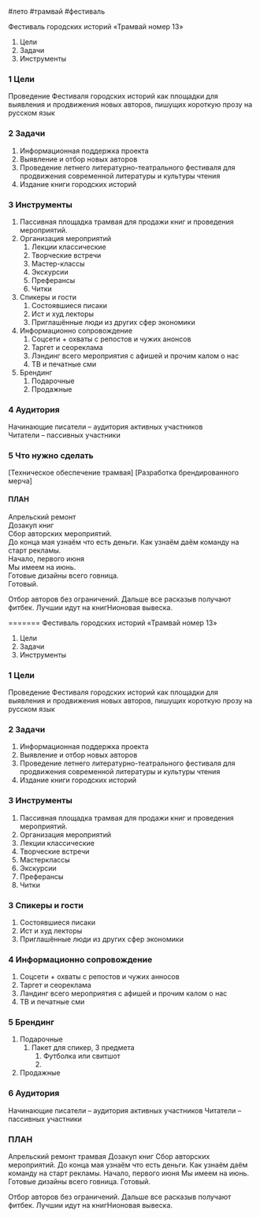 
#лето #трамвай #фестиваль 

Фестиваль городских историй «Трамвай номер 13»  
1. Цели  
2. Задачи  
3. Инструменты  

### 1 Цели  
Проведение Фестиваля городских историй как площадки для выявления и продвижения новых авторов, пишущих короткую прозу на русском язык  
### 2 Задачи  
1. Информационная поддержка проекта  
2. Выявление и отбор новых авторов  
3. Проведение летнего литературно-театрального фестиваля для продвижения современной литературы и культуры чтения  
4. Издание книги городских историй  
### 3 Инструменты  
1. Пассивная площадка трамвая для продажи книг и проведения мероприятий. 
2. Организация мероприятий  
	1. Лекции классические  
	2. Творческие встречи  
	3. Мастер-классы  
	4. Экскурсии  
	5. Преферансы  
	6. Читки  
3. Спикеры и гости  
	1. Состоявшиеся писаки  
	2. Ист и худ лекторы  
	3. Приглашённые люди из других сфер экономики  
4. Информационно сопровождение  
	1. Соцсети + охваты с репостов и чужих анонсов  
	2. Таргет и сеореклама  
	3. Лэндинг всего мероприятия с афишей и прочим калом о нас  
	4. ТВ и печатные сми    
5. Брендинг  
	1. Подарочные  
	2. Продажные  
### 4 Аудитория  
Начинающие писатели – аудитория активных участников  
Читатели – пассивных участники  

### 5 Что нужно сделать

[Техническое обеспечение трамвая] 
[Разработка брендированного мерча]

#### ПЛАН  
Апрельский ремонт  
Дозакуп книг  
Сбор авторских мероприятий.  
До конца мая узнаём что есть деньги. Как узнаём даём команду на старт рекламы.  
Начало, первого июня  
Мы имеем на июнь.  
Готовые дизайны всего говница.  
Готовый.  
  
Отбор авторов без ограничений. Дальше все расказыв получают фитбек. Лучшии идут на книгНионовая вывеска.  
  
=======
Фестиваль городских историй «Трамвай номер 13»
1. Цели
2. Задачи
3. Инструменты
### 1 Цели
Проведение Фестиваля городских историй как площадки для выявления и продвижения новых авторов, пишущих короткую прозу на русском язык
### 2 Задачи
1. Информационная поддержка проекта
2. Выявление и отбор новых авторов
3. Проведение летнего литературно-театрального фестиваля для продвижения современной литературы и культуры чтения
4. Издание книги городских историй
### 3 Инструменты
1. Пассивная площадка трамвая для продажи книг и проведения мероприятий.
2. Организация мероприятий
2. Лекции классические
3. Творческие встречи
4. Мастерклассы
5. Экскурсии
7. Преферансы
7. Читки
### 3 Спикеры и гости
1. Состоявшиеся писаки
2. Ист и худ лекторы
3. Приглашённые люди из других сфер экономики
###  4 Информационно сопровождение
1. Соцсети + охваты с репостов и чужих анносов
2. Таргет и сеореклама
3. Ландинг всего мероприятия с афишей и прочим калом о нас
4. ТВ и печатные сми
### 5 Брендинг
1. Подарочные
	1. Пакет для спикер, 3 предмета
		1. Футболка или свитшот
		2. 
2. Продажные

### 6 Аудитория
Начинающие писатели – аудитория активных участников
Читатели – пассивных участники

### ПЛАН
Апрельский ремонт трамвая
Дозакуп книг
Сбор авторских мероприятий.
До конца мая узнаём что есть деньги. Как узнаём даём команду на старт рекламы.
Начало, первого июня
Мы имеем на июнь.
Готовые дизайны всего говница. 
Готовый.

Отбор авторов без ограничений. Дальше все расказыв получают фитбек. Лучшии идут на книгНионовая вывеска. 
